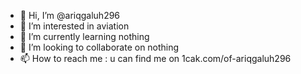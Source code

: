 - 👋 Hi, I’m @ariqgaluh296
- 👀 I’m interested in aviation
- 🌱 I’m currently learning nothing
- 💞️ I’m looking to collaborate on nothing
- 📫 How to reach me : u can find me on 1cak.com/of-ariqgaluh296

<!---
ariqgaluh296/ariqgaluh296 is a ✨ special ✨ repository because its `README.md` (this file) appears on your GitHub profile.
You can click the Preview link to take a look at your changes.
--->
